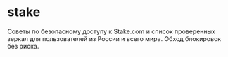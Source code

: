 # stake
Советы по безопасному доступу к Stake.com и список проверенных зеркал для пользователей из России и всего мира. Обход блокировок без риска.
